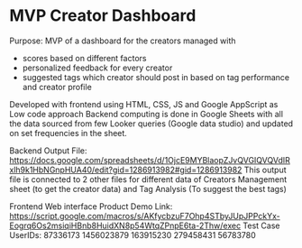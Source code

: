 # MVP Creator Dashboard

Purpose: MVP of a dashboard for the creators managed with
 - scores based on different factors
 - personalized feedback for every creator
 - suggested tags which creator should post in based on tag performance and creator profile

Developed with frontend using HTML, CSS, JS and Google AppScript as Low code approach
Backend computing is done in Google Sheets with all the data sourced from few Looker queries (Google data studio) and updated on set frequencies in the sheet.

Backend Output File: https://docs.google.com/spreadsheets/d/1OjcE9MYBlaopZJvQVGIQVQVdIRxlh9k1HbNGnpHUA40/edit?gid=1286913982#gid=1286913982
This output file is connected to 2 other files for different data of Creators Management sheet (to get the creator data) and Tag Analysis (To suggest the best tags)

Frontend Web interface Product Demo Link: https://script.google.com/macros/s/AKfycbzuF7Ohp4STbyJUpJPPckYx-Eogrq6Os2msiqiHBnb8HuidXN8p54WtqZPnpE6ta-2Thw/exec
Test Case UserIDs: 
87336173
1456023879
163915230
279458431
56783780
